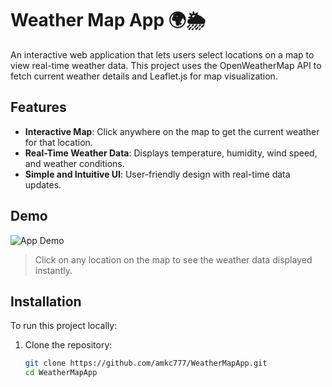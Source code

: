 # Weather Map App 🌍🌦

An interactive web application that lets users select locations on a map to view real-time weather data. This project uses the OpenWeatherMap API to fetch current weather details and Leaflet.js for map visualization.

## Features

- **Interactive Map**: Click anywhere on the map to get the current weather for that location.
- **Real-Time Weather Data**: Displays temperature, humidity, wind speed, and weather conditions.
- **Simple and Intuitive UI**: User-friendly design with real-time data updates.

## Demo

![App Demo](assets/screenshots/demo.png)

> Click on any location on the map to see the weather data displayed instantly.

## Installation

To run this project locally:

1. Clone the repository:
   ```bash
   git clone https://github.com/amkc777/WeatherMapApp.git
   cd WeatherMapApp
